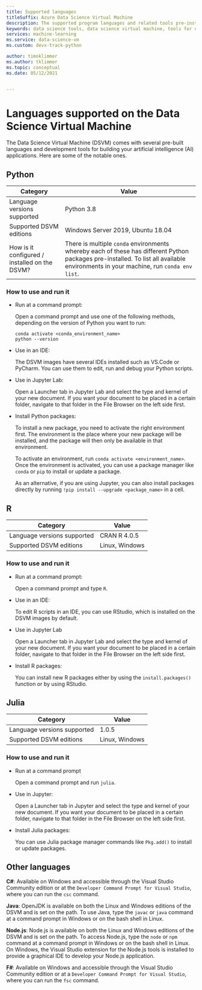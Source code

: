 ```yaml
---
title: Supported languages
titleSuffix: Azure Data Science Virtual Machine 
description: The supported program languages and related tools pre-installed on the Data Science Virtual Machine.
keywords: data science tools, data science virtual machine, tools for data science, linux data science
services: machine-learning
ms.service: data-science-vm
ms.custom: devx-track-python

author: timoklimmer
ms.author: tklimmer
ms.topic: conceptual
ms.date: 05/12/2021


---
```


# Languages supported on the Data Science Virtual Machine 

The Data Science Virtual Machine (DSVM) comes with several pre-built languages and development tools for building your
artificial intelligence (AI) applications. Here are some of the notable ones.

## Python

| Category | Value |
|--|--|
| Language versions supported | Python 3.8 |
| Supported DSVM editions | Windows Server 2019, Ubuntu 18.04 |
| How is it configured / installed on the DSVM? | There is multiple `conda` environments whereby each of these has different Python packages pre-installed. To list all available environments in your machine, run `conda env list`. |

### How to use and run it

* Run at a command prompt:

  Open a command prompt and use one of the following methods, depending on the version of Python you want to run:

    ```
    conda activate <conda_environment_name>
    python --version
    ```
    
* Use in an IDE:

  The DSVM images have several IDEs installed such as VS.Code or PyCharm. You can use them to edit, run and debug your
  Python scripts.

* Use in Jupyter Lab:

  Open a Launcher tab in Jupyter Lab and select the type and kernel of your new document. If you want your document to be
  placed in a certain folder, navigate to that folder in the File Browser on the left side first.

* Install Python packages:

  To install a new package, you need to activate the right environment first. The environment is the place where your
  new package will be installed, and the package will then only be available in that environment.

  To activate an environment, run `conda activate <environment_name>`. Once the environment is activated, you can use
  a package manager like `conda` or `pip` to install or update a package.

  As an alternative, if you are using Jupyter, you can also install packages directly by running
`!pip install --upgrade <package_name>` in a cell.

## R

| Category | Value |
|--|--|
| Language versions supported | CRAN R 4.0.5 |
| Supported DSVM editions | Linux, Windows |

### How to use and run it

* Run at a command prompt:

  Open a command prompt and type `R`.

* Use in an IDE:

  To edit R scripts in an IDE, you can use RStudio, which is installed on the DSVM images by default.

* Use in Jupyter Lab

  Open a Launcher tab in Jupyter Lab and select the type and kernel of your new document. If you want your document to be
  placed in a certain folder, navigate to that folder in the File Browser on the left side first.

* Install R packages:

  You can install new R packages either by using the `install.packages()` function or by using RStudio.

## Julia

| Category | Value |
| ------------- | ------------- |
| Language versions supported | 1.0.5 |
| Supported DSVM editions      | Linux, Windows     |


### How to use and run it    

* Run at a command prompt

  Open a command prompt and run `julia`.

* Use in Jupyter:

  Open a Launcher tab in Jupyter and select the type and kernel of your new document. If you want your document to be
  placed in a certain folder, navigate to that folder in the File Browser on the left side first.

* Install Julia packages:

  You can use Julia package manager commands like `Pkg.add()` to install or update packages.


## Other languages

**C#**: Available on Windows and accessible through the Visual Studio Community edition or at the `Developer Command Prompt for Visual Studio`, where you can run the `csc` command.

**Java**: OpenJDK is available on both the Linux and Windows editions of the DSVM and is set on the path. To use Java, type the `javac` or `java` command at a command prompt in Windows or on the bash shell in Linux.

**Node.js**: Node.js is available on both the Linux and Windows editions of the DSVM and is set on the path. To access Node.js, type the `node` or `npm` command at a command prompt in Windows or on the bash shell in Linux. On Windows, the Visual Studio extension for the Node.js tools is installed to provide a graphical IDE to develop your Node.js application.

**F#**: Available on Windows and accessible through the Visual Studio Community edition or at a `Developer Command Prompt for Visual Studio`, where you can run the `fsc` command.
